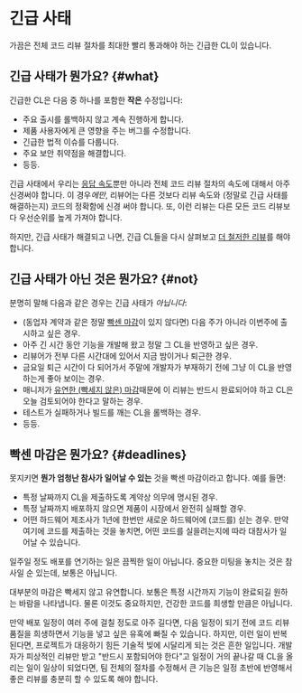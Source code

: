 # 긴급 사태

가끔은 전체 코드 리뷰 절차를 최대한 빨리 통과해야 하는 긴급한 CL이 있습니다.



## 긴급 사태가 뭔가요? {#what}

긴급한 CL은 다음 중 하나를 포함한 **작은** 수정입니다:

  - 주요 출시를 롤백하지 않고 계속 진행하게 합니다.
  - 제품 사용자에게 큰 영향을 주는 버그를 수정합니다.
  - 긴급한 법적 이슈를 다룹니다.
  - 주요 보안 취약점을 해결합니다.
  - 등등.


긴급 사태에서 우리는 [응답 속도](reviewer/speed.md)뿐만 아니라 전체 코드 리뷰 절차의 속도에 대해서 아주 신경써야 합니다.
이 경우*에만*, 리뷰어는 다른 것보다 리뷰 속도와 (정말로 긴급 사태를 해결하는지) 코드의 정확함에 신경 써야 합니다.
또, 이런 리뷰는 다른 모든 코드 리뷰보다 우선순위를 높게 가져야 합니다.

하지만, 긴급 사태가 해결되고 나면, 긴급 CL들을 다시 살펴보고 [더 철저한 리뷰](reviewer/looking-for.md)를 해야 합니다.

## 긴급 사태가 아닌 것은 뭔가요? {#not}

분명히 말해 다음과 같은 경우는 긴급 사태가 *아닙니다*:

  - (동업자 계약과 같은 정말 [빡센 마감](#deadlines)이 있지 않다면) 다음 주가 아니라 이번주에 출시하고 싶은 경우.
  - 아주 긴 시간 동안 기능을 개발해 왔고 정말 그 CL을 반영하고 싶은 경우.
  - 리뷰어가 전부 다른 시간대에 있어서 지금 밤이거나 퇴근한 경우.
  - 금요일 퇴근 시간이 다 되어가서 주말에 개발자가 부재하기 전에 그냥 이 CL을 반영하는게 좋아 보이는 경우.
  - 매니저가 [유연한 (빡세지 않은) 마감](#deadlines)때문에 이 리뷰는 반드시 완료되어야 하고 CL은 오늘 검토되어야 한다고 말하는 경우.
  - 테스트가 실패하거나 빌드를 깨는 CL을 롤백하는 경우.
  - 등등.

## 빡센 마감은 뭔가요? {#deadlines}

못지키면 **뭔가 엄청난 참사가 일어날 수 있는** 것을 빡센 마감이라고 합니다.
예를 들면:

  - 특정 날짜까지 CL을 제출하도록 계약상 의무에 명시된 경우.
  - 특정 날짜까지 배포하지 않으면 제품이 시장에서 완전히 실패할 경우.
  - 어떤 하드웨어 제조사가 1년에 한번만 새로운 하드웨어에 (코드를) 싣는 경우. 만약 여기에 코드를 제출하는 것을 놓치면, 어떤 코드를 실을려는지에 따라 대참사가 일어날 수 있습니다. 

일주일 정도 배포를 연기하는 일은 끔찍한 일이 아닙니다.
중요한 미팅을 놓치는 것은 참사일 순 있는데, 보통은 아닙니다.

대부분의 마감은 빡세지 않고 유연합니다.
보통은 특정 시간까지 기능이 완료되길 원하는 바람을 나타냅니다.
물론 이것도 중요하지만, 건강한 코드를 희생할 만큼은 아닙니다.

만약 배포 일정이 여러 주에 걸칠 정도로 아주 길다면, 다음 일정이 되기 전에 코드 리뷰 품질을 희생하면서 기능을 넣고 싶은 유혹에 빠질 수 있습니다.
하지만, 이런 일이 반복된다면, 프로젝트가 대응하기 힘든 기술적 빚에 시달리게 되는 것은 흔한 일입니다.
개발자가 피상적인 리뷰만 받고 "반드시 포함되어야 한다"고 일정이 거의 끝나갈 때 CL을 올리는 일이 일상이 되었다면, 팀 전체의 절차를 수정해서 큰 기능은 일정 초반에 반영해서 좋은 리뷰를 충분히 할 수 있도록 해야 합니다.
